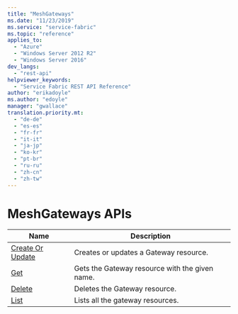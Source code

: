 ```yaml
---
title: "MeshGateways"
ms.date: "11/23/2019"
ms.service: "service-fabric"
ms.topic: "reference"
applies_to: 
  - "Azure"
  - "Windows Server 2012 R2"
  - "Windows Server 2016"
dev_langs: 
  - "rest-api"
helpviewer_keywords: 
  - "Service Fabric REST API Reference"
author: "erikadoyle"
ms.author: "edoyle"
manager: "gwallace"
translation.priority.mt: 
  - "de-de"
  - "es-es"
  - "fr-fr"
  - "it-it"
  - "ja-jp"
  - "ko-kr"
  - "pt-br"
  - "ru-ru"
  - "zh-cn"
  - "zh-tw"
---
```

# MeshGateways APIs

| Name | Description |
| --- | --- |
| [Create Or Update](sfclient-v70-api-meshgateway_createorupdate.md) | Creates or updates a Gateway resource.<br/> |
| [Get](sfclient-v70-api-meshgateway_get.md) | Gets the Gateway resource with the given name.<br/> |
| [Delete](sfclient-v70-api-meshgateway_delete.md) | Deletes the Gateway resource.<br/> |
| [List](sfclient-v70-api-meshgateway_list.md) | Lists all the gateway resources.<br/> |

